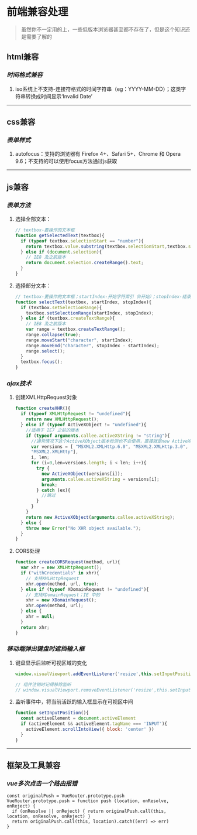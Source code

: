 # 前端兼容处理
  > 虽然你不一定用的上，一些低版本浏览器甚至都不存在了，但是这个知识还是需要了解的

## html兼容
### *时间格式兼容*
  1. iso系统上不支持-连接符格式的时间字符串（eg：YYYY-MM-DD）；这类字符串转换成时间显示‘Invalid Date’

-----

## css兼容
### *表单样式*
  1. autofocus：支持的浏览器有 Firefox 4+、Safari 5+、Chrome 和 Opera 9.6；不支持的可以使用focus方法通过js获取

-----

## js兼容
### *表单方法*
  1. 选择全部文本：
      ``` js
      // textbox-要操作的文本框
      function getSelectedText(textbox){ 
        if (typeof textbox.selectionStart == "number"){ 
          return textbox.value.substring(textbox.selectionStart,textbox.selectionEnd); 
        } else if (document.selection){ 
          // IE8 及之前版本
          return document.selection.createRange().text; 
        } 
      }
      ```
  2. 选择部分文本：
      ``` js
      // textbox-要操作的文本框；startIndex-开始字符索引（0开始）；stopIndex-结束字符索引
      function selectText(textbox, startIndex, stopIndex){ 
        if (textbox.setSelectionRange){ 
          textbox.setSelectionRange(startIndex, stopIndex); 
        } else if (textbox.createTextRange){ 
          // IE8 及之前版本
          var range = textbox.createTextRange(); 
          range.collapse(true); 
          range.moveStart("character", startIndex); 
          range.moveEnd("character", stopIndex - startIndex); 
          range.select(); 
        } 
        textbox.focus();
      }
      ```
### *ajax技术*
  1. 创建XMLHttpRequest对象
      ``` js
      function createXHR(){ 
        if (typeof XMLHttpRequest != "undefined"){ 
          return new XMLHttpRequest(); 
        } else if (typeof ActiveXObject != "undefined"){ 
          //适用于 IE7 之前的版本
          if (typeof arguments.callee.activeXString != "string"){ 
            //通常情况下这个ActiveXObject版本检测也不会使用，直接就是new ActiveXObject（）
            var versions = [ "MSXML2.XMLHttp.6.0", "MSXML2.XMLHttp.3.0", 
            "MSXML2.XMLHttp"], 
            i, len; 
            for (i=0,len=versions.length; i < len; i++){ 
              try { 
                new ActiveXObject(versions[i]); 
                arguments.callee.activeXString = versions[i]; 
                break; 
              } catch (ex){ 
                //跳过
              } 
            } 
          } 
          return new ActiveXObject(arguments.callee.activeXString); 
        } else { 
          throw new Error("No XHR object available."); 
        } 
      }
      ```
  2. CORS处理
      ``` js
      function createCORSRequest(method, url){ 
        var xhr = new XMLHttpRequest(); 
        if ("withCredentials" in xhr){ 
          // 支持XMLHttpRequest
          xhr.open(method, url, true); 
        } else if (typeof XDomainRequest != "undefined"){ 
          // 支持XDomainRequest；IE 中的
          xhr = new XDomainRequest(); 
          xhr.open(method, url); 
        } else { 
          xhr = null; 
        } 
        return xhr; 
      }
      ```
### *移动端弹出键盘时遮挡输入框*
  1. 键盘显示后监听可视区域的变化
      ```js
      window.visualViewport.addEventListener('resize',this.setInputPosition)
      
      // 组件注销时记得移除监听
      // window.visualViewport.removeEventListener('resize',this.setInputPosition)
      ```
  2. 监听事件中，将当前活跃的输入框显示在可视区中间
      ```js
      function setInputPosition(){
        const activeElement = document.activeElement
        if (activeElement && activeElement.tagName === 'INPUT'){
          activeElement.scrollIntoView({ block: 'center' })
        }
      }
      ```

-----

## 框架及工具兼容
### *vue多次点击一个路由报错*
  ```vue
  const originalPush = VueRouter.prototype.push
  VueRouter.prototype.push = function push (location, onResolve, onReject) {
    if (onResolve || onReject) { return originalPush.call(this, location, onResolve, onReject) }
    return originalPush.call(this, location).catch((err) => err)
  }
  ```
